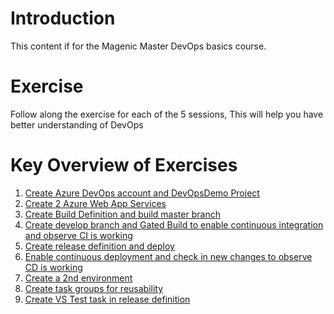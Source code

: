 # Introduction 
This content if for the Magenic Master DevOps basics course.

# Exercise 
Follow along the exercise for each of the 5 sessions, This will help you have better understanding of DevOps

# Key Overview of Exercises
1. [Create Azure DevOps account and DevOpsDemo Project](/Exercises/Create_VSTS_account_and_DevOpsDemo_Project.md)
2. [Create 2 Azure Web App Services](/Exercises/Create_2_Azure_Web_App_Services.md)
3. [Create Build Definition and build master branch](/Exercises/Create_Build_Definition_and_build_master_branch.md)
4. [Create develop branch and Gated Build to enable continuous integration and observe CI is working](/Exercises/Create_develop_branch_and_Gated_Build.md)
5. [Create release definition and deploy](/Exercises/Create_release_definition_and_deploy.md)
6. [Enable continuous deployment and check in new changes to observe CD is working](/Exercises/Enable_continuous_deployment.md)
7. [Create a 2nd environment](/Exercises/Create_release_definition_and_deploy.md)
8. [Create task groups for reusability](/Exercises/Create_task_groups_for_reusability.md)
9. [Create VS Test task in release definition](/Exercises/Create_VS_Test_task_in_release_definition.md)
